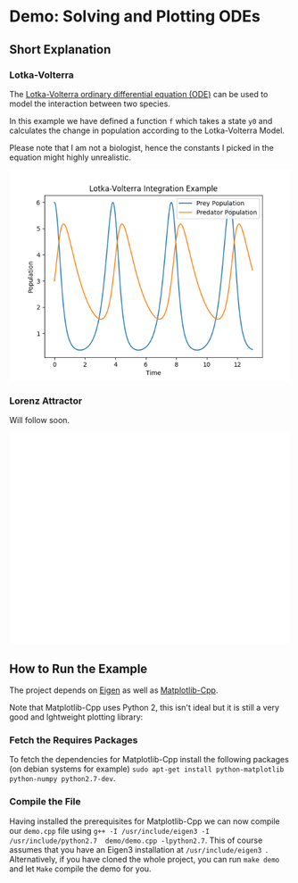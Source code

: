 # Demo: Solving and Plotting  ODEs

## Short Explanation

### Lotka-Volterra

The [Lotka-Volterra ordinary differential equation (ODE)](https://en.wikipedia.org/wiki/Lotka%E2%80%93Volterra_equations) can be used to model the interaction between two species. 

In this example we have defined a function `f` which takes a state `y0` and calculates the change in population according to the Lotka-Volterra Model. 

Please note that I am not a biologist, hence the constants I picked in the equation might highly unrealistic.

![lotka volterra](./lotkaVolterraSolved.png)

### Lorenz Attractor

Will follow soon.

![lorenz attractor](./lorenzAttractorSolved.png)

## How to Run the Example

The project depends on [Eigen]() as well as [Matplotlib-Cpp](https://github.com/lava/matplotlib-cpp).

Note that Matplotlib-Cpp uses Python 2, this isn't ideal but it is still a very good and lghtweight plotting library:

### Fetch the Requires Packages

To fetch the dependencies for Matplotlib-Cpp install the following packages (on debian systems for example) `sudo apt-get install python-matplotlib python-numpy python2.7-dev`.

### Compile the File

Having installed the prerequisites for Matplotlib-Cpp we can now compile our `demo.cpp` file using `g++ -I /usr/include/eigen3 -I /usr/include/python2.7  demo/demo.cpp -lpython2.7`. This of course assumes that you have an Eigen3 installation at `/usr/include/eigen3 `. Alternatively, if you have cloned the whole project, you can run `make demo` and let `Make` compile the demo for you.

